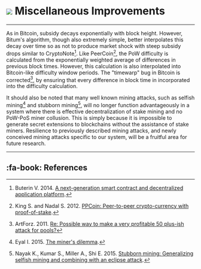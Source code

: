 # <img class="bitum-icon" src="/img/bitum-icons/Code.svg" /> Miscellaneous Improvements 

---

As in Bitcoin, subsidy decays exponentially with block height. However, Bitum's algorithm, though also extremely simple, better interpolates this decay over time so as not to produce market shock with steep subsidy drops similar to CryptoNote[^1]. Like PeerCoin[^2], the PoW difficulty is calculated from the exponentially weighted average of differences in previous block times. However, this calculation is also interpolated into Bitcoin-like difficulty window periods. The "timewarp" bug in Bitcoin is corrected[^3], by ensuring that every difference in block time in incorporated into the difficulty calculation.

It should also be noted that many well known mining attacks, such as selfish mining[^4] and stubborn mining[^5], will no longer function advantageously in a system where there is effective decentralization of stake mining and no PoW-PoS miner collusion. This is simply because it is impossible to generate secret extensions to blockchains without the assistance of stake miners. Resilience to previously described mining attacks, and newly conceived mining attacks specific to our system, will be a fruitful area for future research.

---

## :fa-book: References

[^1]: Buterin V. 2014. [A next-generation smart contract and decentralized application platform](https://bitum.io/research/buterin2014.pdf).
[^2]: King S. and Nadal S. 2012. [PPCoin: Peer-to-peer crypto-currency with proof-of-stake](https://bitum.io/research/king2012.pdf).
[^3]: ArtForz. 2011. [Re: Possible way to make a very profitable 50 plus-ish attack for pools?](https://bitum.io/research/artforz2011.pdf)
[^4]: Eyal I. 2015. [The miner's dilemma](https://bitum.io/research/eyal2015.pdf).
[^5]: Nayak K., Kumar S., Miller A., Shi E. 2015. [Stubborn mining: Generalizing selfish mining and combining with an eclipse attack](https://bitum.io/research/nayak2015.pdf).
